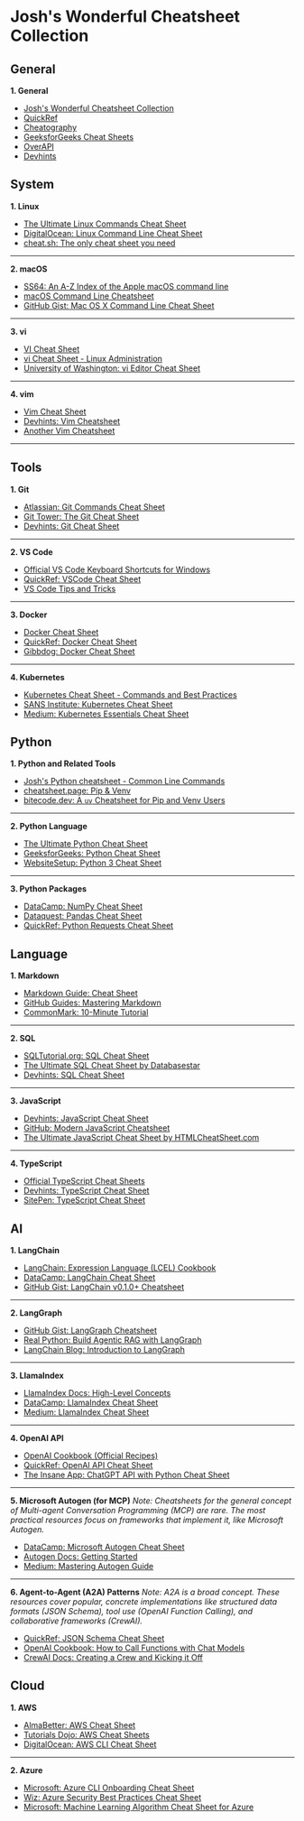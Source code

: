 # Josh's Wonderful Cheatsheet Collection

## General
**1. General**

  - [Josh's Wonderful Cheatsheet Collection](https://github.com/JoshuaChen42/cheatsheets/blob/main/collection.md)
  - [QuickRef](https://quickref.me)
  - [Cheatography](https://cheatography.com)
  - [GeeksforGeeks Cheat Sheets](https://www.google.com/search?q=https://www.geeksforgeeks.org/cheat-sheets/)
  - [OverAPI](https://overapi.com/)
  - [Devhints](https://devhints.io/)

## System
**1. Linux**

  - [The Ultimate Linux Commands Cheat Sheet](https://www.google.com/search?q=https://linuxhandbook.com/linux-commands-cheat-sheet/)
  - [DigitalOcean: Linux Command Line Cheat Sheet](https://www.google.com/search?q=https://www.digitalocean.com/community/cheatsheets/linux-command-line-cheat-sheet)
  - [cheat.sh: The only cheat sheet you need](https://cheat.sh/)

-----

**2. macOS**

  - [SS64: An A-Z Index of the Apple macOS command line](https://ss64.com/osx/)
  - [macOS Command Line Cheatsheet](https://www.google.com/search?q=https://mac.install.guide/command-line/cheatsheet.html)
  - [GitHub Gist: Mac OS X Command Line Cheat Sheet](https://gist.github.com/kevin-smets/8568070)

-----

**3. vi**

  - [VI Cheat Sheet](https://www.cs.colostate.edu/helpdocs/vi.html)
  - [vi Cheat Sheet - Linux Administration](http://www.linux-admins.net/2011/01/vi-cheat-sheet.html)
  - [University of Washington: vi Editor Cheat Sheet](https://www.google.com/search?q=https://itconnect.uw.edu/learn/workshops/online-tutorials/vi-text-editor-tutorial/vi-cheat-sheet-2/)

-----

**4. vim**

  - [Vim Cheat Sheet](https://vim.rtorr.com/)
  - [Devhints: Vim Cheatsheet](https://devhints.io/vim)
  - [Another Vim Cheatsheet](https://www.google.com/search?q=https://www.catswhocode.com/blog/100-vim-commands-every-programmer-should-know-2)

-----

## Tools
**1. Git**

  - [Atlassian: Git Commands Cheat Sheet](https://www.atlassian.com/git/tutorials/atlassian-git-cheatsheet)
  - [Git Tower: The Git Cheat Sheet](https://www.google.com/search?q=https://www.git-tower.com/learn/git/cheat-sheet)
  - [Devhints: Git Cheat Sheet](https://www.google.com/search?q=https://devhints.io/git)

-----

**2. VS Code**

  - [Official VS Code Keyboard Shortcuts for Windows](https://code.visualstudio.com/shortcuts/keyboard-shortcuts-windows.pdf)
  - [QuickRef: VSCode Cheat Sheet](https://quickref.me/vscode.html)
  - [VS Code Tips and Tricks](https://code.visualstudio.com/docs/getstarted/tips-and-tricks)

-----

**3. Docker**

  - [Docker Cheat Sheet](https://docs.docker.com/get-started/docker_cheatsheet.pdf)
  - [QuickRef: Docker Cheat Sheet](https://quickref.me/docker.html)
  - [Gibbdog: Docker Cheat Sheet](https://www.google.com/search?q=https://www.docker.com/sites/default/files/d8/2019-09/docker-cheat-sheet.pdf)

-----

**4. Kubernetes**

  - [Kubernetes Cheat Sheet - Commands and Best Practices](https://spacelift.io/blog/kubernetes-cheat-sheet)
  - [SANS Institute: Kubernetes Cheat Sheet](https://www.sans.org/posters/kubernetes-cheat-sheet/)
  - [Medium: Kubernetes Essentials Cheat Sheet](https://medium.com/@yahya.mlaouhi/kubernetes-essentials-cheat-sheet-for-beginners-and-pros-44916273d778)

## Python
**1. Python and Related Tools**

  - [Josh's Python cheatsheet - Common Line Commands](https://github.com/JoshuaChen42/cheatsheets/blob/main/python/cli-commands.md)
  - [cheatsheet.page: Pip & Venv](https://www.google.com/search?q=https://cheatsheet.page/python/pip-venv/)
  - [bitecode.dev: A `uv` Cheatsheet for Pip and Venv Users](https://www.google.com/search?q=%5Bhttps://www.bitecode.dev/p/uv-the-new-king-of-python-packaging%5D\(https://www.bitecode.dev/p/uv-the-new-king-of-python-packaging\))

-----

**2. Python Language**

  - [The Ultimate Python Cheat Sheet](https://www.pythoncheatsheet.org/)
  - [GeeksforGeeks: Python Cheat Sheet](https://www.google.com/search?q=https://www.geeksforgeeks.org/python-cheatsheet/)
  - [WebsiteSetup: Python 3 Cheat Sheet](https://www.google.com/search?q=https://www.websitehostingrating.com/python-cheat-sheet/)

-----

**3. Python Packages**

  - [DataCamp: NumPy Cheat Sheet](https://www.datacamp.com/cheat-sheet/numpy-cheat-sheet-data-analysis-in-python)
  - [Dataquest: Pandas Cheat Sheet](https://www.dataquest.io/blog/pandas-cheat-sheet/)
  - [QuickRef: Python Requests Cheat Sheet](https://www.google.com/search?q=https://quickref.me/requests)

## Language
**1. Markdown**

  - [Markdown Guide: Cheat Sheet](https://www.markdownguide.org/cheat-sheet/)
  - [GitHub Guides: Mastering Markdown](https://guides.github.com/features/mastering-markdown/)
  - [CommonMark: 10-Minute Tutorial](https://commonmark.org/help/)

-----

**2. SQL**

  - [SQLTutorial.org: SQL Cheat Sheet](https://www.sqltutorial.org/sql-cheat-sheet/)
  - [The Ultimate SQL Cheat Sheet by Databasestar](https://www.databasestar.com/sql-cheat-sheet/)
  - [Devhints: SQL Cheat Sheet](https://www.google.com/search?q=https://devhints.io/sql)

-----

**3. JavaScript**

  - [Devhints: JavaScript Cheat Sheet](https://www.google.com/search?q=https://devhints.io/javascript)
  - [GitHub: Modern JavaScript Cheatsheet](https://github.com/mbeaudru/modern-js-cheatsheet)
  - [The Ultimate JavaScript Cheat Sheet by HTMLCheatSheet.com](https://htmlcheatsheet.com/js/)

-----

**4. TypeScript**

  - [Official TypeScript Cheat Sheets](https://www.typescriptlang.org/cheatsheets)
  - [Devhints: TypeScript Cheat Sheet](https://devhints.io/typescript)
  - [SitePen: TypeScript Cheat Sheet](https://www.sitepen.com/blog/typescript-cheat-sheet)

## AI
**1. LangChain**

  - [LangChain: Expression Language (LCEL) Cookbook](https://www.google.com/search?q=https://python.langchain.com/docs/expression_language/cookbook/)
  - [DataCamp: LangChain Cheat Sheet](https://www.google.com/search?q=https://www.datacamp.com/cheat-sheet/langchain-cheat-sheet)
  - [GitHub Gist: LangChain v0.1.0+ Cheatsheet](https://www.google.com/search?q=https://gist.github.com/gdp-llm/4521192994e4344f653f2022416b71b8)

-----

**2. LangGraph**

  - [GitHub Gist: LangGraph Cheatsheet](https://gist.github.com/razhangwei/631a799e6bd69b26ce9c118c624cd80d)
  - [Real Python: Build Agentic RAG with LangGraph](https://realpython.com/langgraph-python/)
  - [LangChain Blog: Introduction to LangGraph](https://blog.langchain.dev/langgraph-multi-agent-workflows/)

-----

**3. LlamaIndex**

  - [LlamaIndex Docs: High-Level Concepts](https://www.google.com/search?q=https://docs.llamaindex.ai/en/stable/getting_started/high_level_concepts.html)
  - [DataCamp: LlamaIndex Cheat Sheet](https://www.google.com/search?q=https://www.datacamp.com/cheat-sheet/llamaindex-cheat-sheet)
  - [Medium: LlamaIndex Cheat Sheet](https://www.google.com/search?q=https://medium.com/%40srinivas.kcr/llamaindex-cheat-sheet-375137583a45)

-----

**4. OpenAI API**

  - [OpenAI Cookbook (Official Recipes)](https://cookbook.openai.com/)
  - [QuickRef: OpenAI API Cheat Sheet](https://www.google.com/search?q=https://quickref.me/openai-api)
  - [The Insane App: ChatGPT API with Python Cheat Sheet](https://www.google.com/search?q=https://www.theinsaneapp.com/2023/04/openai-chatgpt-api-cheat-sheet.html)

-----

**5. Microsoft Autogen (for MCP)**
*Note: Cheatsheets for the general concept of Multi-agent Conversation Programming (MCP) are rare. The most practical resources focus on frameworks that implement it, like Microsoft Autogen.*

  - [DataCamp: Microsoft Autogen Cheat Sheet](https://www.google.com/search?q=https://www.datacamp.com/cheat-sheet/autogen-cheat-sheet)
  - [Autogen Docs: Getting Started](https://www.google.com/search?q=https://microsoft.github.io/autogen/docs/getting-started/)
  - [Medium: Mastering Autogen Guide](https://www.google.com/search?q=https://medium.com/%40konfuzio/mastering-autogen-a-comprehensive-guide-to-multi-agent-conversations-385a47348988)

-----

**6. Agent-to-Agent (A2A) Patterns**
*Note: A2A is a broad concept. These resources cover popular, concrete implementations like structured data formats (JSON Schema), tool use (OpenAI Function Calling), and collaborative frameworks (CrewAI).*

  - [QuickRef: JSON Schema Cheat Sheet](https://www.google.com/search?q=https://quickref.me/json-schema.html)
  - [OpenAI Cookbook: How to Call Functions with Chat Models](https://cookbook.openai.com/examples/how_to_call_functions_with_chat_models)
  - [CrewAI Docs: Creating a Crew and Kicking it Off](https://www.google.com/search?q=https://docs.crewai.com/how-to/creating-a-crew-and-kick-it-off/)

## Cloud
**1. AWS**

  - [AlmaBetter: AWS Cheat Sheet](https://www.almabetter.com/bytes/cheat-sheet/aws)
  - [Tutorials Dojo: AWS Cheat Sheets](https://tutorialsdojo.com/aws-cheat-sheets/)
  - [DigitalOcean: AWS CLI Cheat Sheet](https://www.google.com/search?q=https://www.digitalocean.com/community/cheatsheets/aws-cli-cheat-sheet)

-----

**2. Azure**

  - [Microsoft: Azure CLI Onboarding Cheat Sheet](https://learn.microsoft.com/en-us/cli/azure/cheat-sheet-onboarding?view=azure-cli-latest)
  - [Wiz: Azure Security Best Practices Cheat Sheet](https://www.wiz.io/lp/azure-security-best-practices-cheat-sheet)
  - [Microsoft: Machine Learning Algorithm Cheat Sheet for Azure](https://learn.microsoft.com/en-us/azure/machine-learning/algorithm-cheat-sheet?view=azureml-api-1)